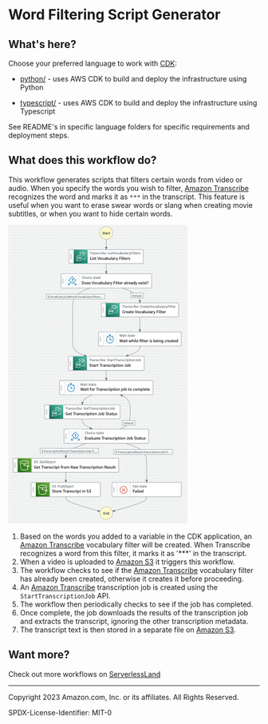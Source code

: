 # Word Filtering Script Generator

## What's here?

Choose your preferred language to work with [CDK](https://aws.amazon.com/cdk/):

* [python/](python/) - uses AWS CDK to build and deploy the infrastructure using Python

* [typescript/](typescript/) - uses AWS CDK to build and deploy the infrastructure using Typescript

See README's in specific language folders for specific requirements and deployment steps.

## What does this workflow do?

This workflow generates scripts that filters certain words from video or audio. When you specify the words you wish to filter, [Amazon Transcribe](https://aws.amazon.com/transcribe/) recognizes the word and marks it as `***` in the transcript.
This feature is useful when you want to erase swear words or slang when creating movie subtitles, or when you want to hide certain words.

![image](./python/resources/statemachine.png)

1. Based on the words you added to a variable in the CDK application, an [Amazon Transcribe](https://aws.amazon.com/transcribe/) vocabulary filter will be created. When Transcribe recognizes a word from this filter, it marks it as '***' in the transcript.
1. When a video is uploaded to [Amazon S3](https://aws.amazon.com/s3/) it triggers this workflow.
1. The workflow checks to see if the [Amazon Transcribe](https://aws.amazon.com/transcribe/) vocabulary filter has already been created, otherwise it creates it before proceeding.
1. An [Amazon Transcribe](https://aws.amazon.com/transcribe/) transcription job is created using the `StartTranscriptionJob` API.
1. The workflow then periodically checks to see if the job has completed.
1. Once complete, the job downloads the results of the transcription job and extracts the transcript, ignoring the other transcription metadata.
1. The transcript text is then stored in a separate file on [Amazon S3](https://aws.amazon.com/s3/).

## Want more?

Check out more workflows on [ServerlessLand](https://serverlessland.com/workflows)

----
Copyright 2023 Amazon.com, Inc. or its affiliates. All Rights Reserved.

SPDX-License-Identifier: MIT-0

